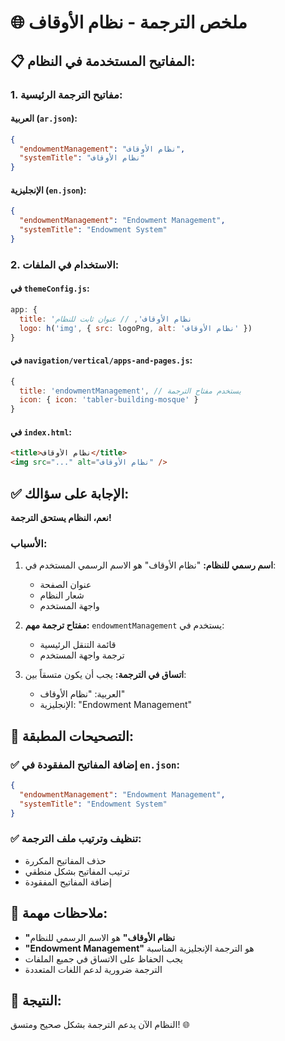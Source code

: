 # 🌐 ملخص الترجمة - نظام الأوقاف

## 📋 المفاتيح المستخدمة في النظام:

### 1. **مفاتيح الترجمة الرئيسية:**

#### العربية (`ar.json`):
```json
{
  "endowmentManagement": "نظام الأوقاف",
  "systemTitle": "نظام الأوقاف"
}
```

#### الإنجليزية (`en.json`):
```json
{
  "endowmentManagement": "Endowment Management",
  "systemTitle": "Endowment System"
}
```

### 2. **الاستخدام في الملفات:**

#### في `themeConfig.js`:
```javascript
app: {
  title: 'نظام الأوقاف', // عنوان ثابت للنظام
  logo: h('img', { src: logoPng, alt: 'نظام الأوقاف' })
}
```

#### في `navigation/vertical/apps-and-pages.js`:
```javascript
{
  title: 'endowmentManagement', // يستخدم مفتاح الترجمة
  icon: { icon: 'tabler-building-mosque' }
}
```

#### في `index.html`:
```html
<title>نظام الأوقاف</title>
<img src="..." alt="نظام الأوقاف" />
```

## ✅ الإجابة على سؤالك:

**نعم، النظام يستحق الترجمة!** 

### الأسباب:

1. **اسم رسمي للنظام:** "نظام الأوقاف" هو الاسم الرسمي المستخدم في:
   - عنوان الصفحة
   - شعار النظام
   - واجهة المستخدم

2. **مفتاح ترجمة مهم:** `endowmentManagement` يستخدم في:
   - قائمة التنقل الرئيسية
   - ترجمة واجهة المستخدم

3. **اتساق في الترجمة:** يجب أن يكون متسقاً بين:
   - العربية: "نظام الأوقاف"
   - الإنجليزية: "Endowment Management"

## 🔧 التصحيحات المطبقة:

### ✅ إضافة المفاتيح المفقودة في `en.json`:
```json
{
  "endowmentManagement": "Endowment Management",
  "systemTitle": "Endowment System"
}
```

### ✅ تنظيف وترتيب ملف الترجمة:
- حذف المفاتيح المكررة
- ترتيب المفاتيح بشكل منطقي
- إضافة المفاتيح المفقودة

## 📝 ملاحظات مهمة:

- **"نظام الأوقاف"** هو الاسم الرسمي للنظام
- **"Endowment Management"** هو الترجمة الإنجليزية المناسبة
- يجب الحفاظ على الاتساق في جميع الملفات
- الترجمة ضرورية لدعم اللغات المتعددة

## 🎯 النتيجة:

النظام الآن يدعم الترجمة بشكل صحيح ومتسق! 🌐 